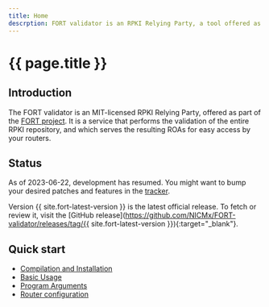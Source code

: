 ```yaml
---
title: Home
descrption: FORT validator is an RPKI Relying Party, a tool offered as part of the FORT project. It performs the validation of the entire RPKI repository and serves the resulting ROAs for easy access by your routers.
---
```


# {{ page.title }}

## Introduction

The FORT validator is an MIT-licensed RPKI Relying Party, offered as part of the [FORT project](https://www.fortproject.net/). It is a service that performs the validation of the entire RPKI repository, and which serves the resulting ROAs for easy access by your routers.

## Status

As of 2023-06-22, development has resumed. You might want to bump your desired patches and features in the [tracker](https://github.com/NICMx/FORT-validator/issues).

Version {{ site.fort-latest-version }} is the latest official release. To fetch or review it, visit the [GitHub release](https://github.com/NICMx/FORT-validator/releases/tag/{{ site.fort-latest-version }}){:target="_blank"}.

## Quick start

- [Compilation and Installation](installation.html)
- [Basic Usage](run.html)
- [Program Arguments](usage.html)
- [Router configuration](routers.html)

